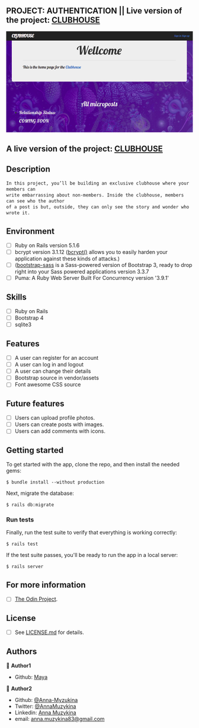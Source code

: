 ## PROJECT: AUTHENTICATION || Live version of the project: [CLUBHOUSE](https://evening-sierra-99152.herokuapp.com/)

![ ](https://github.com/Anna-Myzukina/Authentication/blob/create-readme/app/assets/images/club.png)

## A live version of the project: [CLUBHOUSE](https://evening-sierra-99152.herokuapp.com/)

## Description

    In this project, you’ll be building an exclusive clubhouse where your members can 
    write embarrassing about non-members. Inside the clubhouse, members can see who the author 
    of a post is but, outside, they can only see the story and wonder who wrote it.

## Environment

- [ ] Ruby on Rails version 5.1.6
- [ ] bcrypt version 3.1.12 ([bcrypt()](https://github.com/codahale/bcrypt-ruby) allows you to easily harden your application against these kinds of attacks.)
- [ ] ([bootstrap-sass](https://www.rubydoc.info/gems/bootstrap-sass/3.3.6) is a Sass-powered version of Bootstrap 3, ready to drop right into your Sass powered applications version 3.3.7
- [ ] Puma: A Ruby Web Server Built For Concurrency version '3.9.1'

## Skills 
- [ ] Ruby on Rails
- [ ] Bootstrap 4
- [ ] sqlite3

## Features
- [ ] A user can register for an account
- [ ] A user can log in and logout
- [ ] A user can change their details
- [ ] Bootstrap source in vendor/assets
- [ ] Font awesome CSS source

## Future features
- [ ] Users can upload profile photos.
- [ ] Users can create posts with images.
- [ ] Users can add comments with icons.

## Getting started

To get started with the app, clone the repo, and then install the needed gems:

```
$ bundle install --without production
```

Next, migrate the database:

```
$ rails db:migrate
```

### Run tests

Finally, run the test suite to verify that everything is working correctly:

```
$ rails test
```

If the test suite passes, you'll be ready to run the app in a local server:

```
$ rails server
```

## For more information

- [ ] [The Odin Project](https://www.theodinproject.com/courses/ruby-on-rails/lessons/authentication).

## License

- [ ] See [LICENSE.md](LICENSE.md) for details.


## Authors

👤 **Author1**

- Github: [Maya](https://github.com/maya88en)

👤 **Author2**

- Github: [@Anna-Myzukina](https://github.com/githubhandle)
- Twitter: [@AnnaMuzykina](https://twitter.com/twitterhandle)
- Linkedin: [Anna Muzykina](https://linkedin.com/linkedinhandle)
- email: anna.muzykina83@gmail.com
